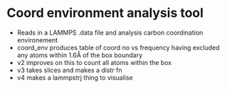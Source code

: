 # Coord environment analysis tool
- Reads in a LAMMPS .data file and analysis carbon coordination environement
- coord_env produces table of coord no vs frequency having excluded any atoms within 1.6Å of the box boundary
- v2 improves on this to count all atoms within the box
- v3 takes slices and makes a distr fn
- v4 makes a lammpstrj thing to visualise
